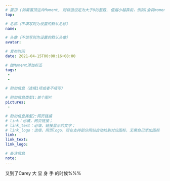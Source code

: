 ```yaml
---
# 置顶 (如需置顶这片Moment, 则将值设定为大于0的整数, 值越小越靠前，例如1会将moment放在最顶端)
top: 

# 名称（不填写则为设置的默认名称）
name: 

# 头像（不填写则为设置的默认头像）
avatar:

# 发布时间
date: 2021-04-15T00:00:16+08:00

# 给Moment添加标签
tags:
 -
 -

# 附加信息（选填1项或者不填写）

# 附加信息类型1:单个图片
pictures:
 -

# 附加信息类型2:网页链接
# link：必填，网页链接；
# link_text：必填，链接显示的文字；
# link_logo：选填，网页logo，现在支持部分网站自动找到对应图标，无需自己添加图标
link:
link_text:
link_logo:

# 备注信息
note:
---
```


又到了Carey 大 显 身 手 的时候%%%
